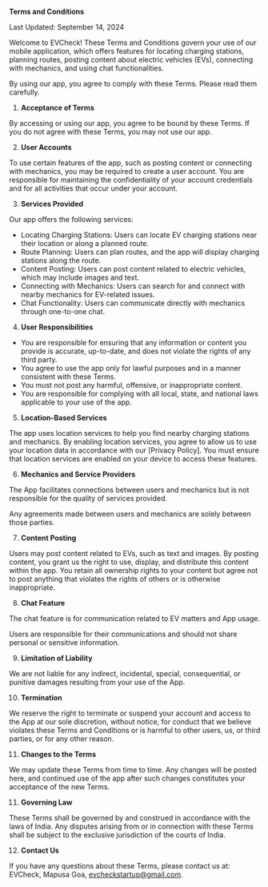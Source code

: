 ﻿**Terms and Conditions**

Last Updated: September 14, 2024

Welcome to EVCheck! These Terms and Conditions govern your use of our mobile application, which offers features for locating charging stations, planning routes, posting content about electric vehicles (EVs), connecting with mechanics, and using chat functionalities.

By using our app, you agree to comply with these Terms. Please read them carefully.

1. **Acceptance of Terms**

By accessing or using our app, you agree to be bound by these Terms. If you do not agree with these Terms, you may not use our app.

2. **User Accounts**

To use certain features of the app, such as posting content or connecting with mechanics, you may be required to create a user account. You are responsible for maintaining the confidentiality of your account credentials and for all activities that occur under your account.

3. **Services Provided**

Our app offers the following services:

- Locating Charging Stations: Users can locate EV charging stations near their location or along a planned route.
- Route Planning: Users can plan routes, and the app will display charging stations along the route.
- Content Posting: Users can post content related to electric vehicles, which may include images and text.
- Connecting with Mechanics: Users can search for and connect with nearby mechanics for EV-related issues.
- Chat Functionality: Users can communicate directly with mechanics through one-to-one chat.
4. **User Responsibilities**
- You are responsible for ensuring that any information or content you provide is accurate, up-to-date, and does not violate the rights of any third party.
- You agree to use the app only for lawful purposes and in a manner consistent with these Terms.
- You must not post any harmful, offensive, or inappropriate content.
- You are responsible for complying with all local, state, and national laws applicable to your use of the app.
5. **Location-Based Services**

The app uses location services to help you find nearby charging stations and mechanics. By enabling location services, you agree to allow us to use your location data in accordance with our [Privacy Policy]. You must ensure that location services are enabled on your device to access these features.

6. **Mechanics and Service Providers**

The App facilitates connections between users and mechanics but is not responsible for the quality of services provided.

Any agreements made between users and mechanics are solely between those parties.

7. **Content Posting**

Users may post content related to EVs, such as text and images. By posting content, you grant us the right to use, display, and distribute this content within the app. You retain all ownership rights to your content but agree not to post anything that violates the rights of others or is otherwise inappropriate.

8. **Chat Feature**

The chat feature is for communication related to EV matters and App usage.

Users are responsible for their communications and should not share personal or sensitive information.

9. **Limitation of Liability**

We are not liable for any indirect, incidental, special, consequential, or punitive damages resulting from your use of the App.

10. **Termination**

We reserve the right to terminate or suspend your account and access to the App at our sole discretion, without notice, for conduct that we believe violates these Terms and Conditions or is harmful to other users, us, or third parties, or for any other reason.

11. **Changes to the Terms**

We may update these Terms from time to time. Any changes will be posted here, and continued use of the app after such changes constitutes your acceptance of the new Terms.

11. **Governing Law**

These Terms shall be governed by and construed in accordance with the laws of India. Any disputes arising from or in connection with these Terms shall be subject to the exclusive jurisdiction of the courts of India.

12. **Contact Us**

If you have any questions about these Terms, please contact us at: EVCheck, Mapusa Goa, evcheckstartup@gmail.com.
